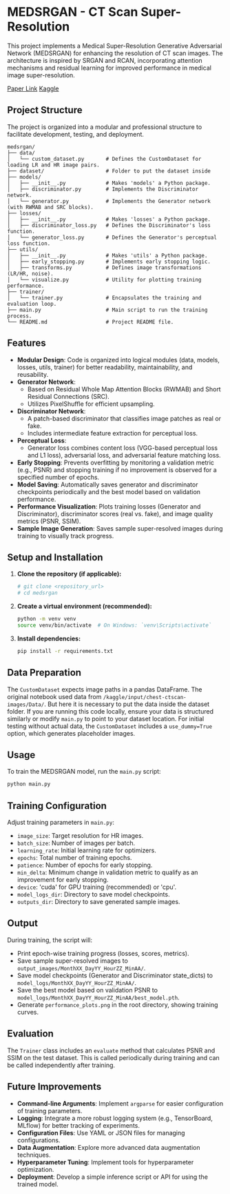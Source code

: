 # MEDSRGAN - CT Scan Super-Resolution

This project implements a Medical Super-Resolution Generative Adversarial Network (MEDSRGAN) for enhancing the resolution of CT scan images. The architecture is inspired by SRGAN and RCAN, incorporating attention mechanisms and residual learning for improved performance in medical image super-resolution.

[Paper Link](https://paperswithcode.com/paper/medsrgan-medical-images-super-resolution)
[Kaggle](https://www.kaggle.com/code/parsakh/medsrgan-ct-scan)
## Project Structure

The project is organized into a modular and professional structure to facilitate development, testing, and deployment.

```
medsrgan/
├── data/
│   └── custom_dataset.py       # Defines the CustomDataset for loading LR and HR image pairs.
├── dataset/                    # Folder to put the dataset inside
├── models/
│   ├── __init__.py             # Makes 'models' a Python package.
│   ├── discriminator.py        # Implements the Discriminator network.
│   └── generator.py            # Implements the Generator network (with RWMAB and SRC blocks).
├── losses/
│   ├── __init__.py             # Makes 'losses' a Python package.
│   ├── discriminator_loss.py   # Defines the Discriminator's loss function.
│   └── generator_loss.py       # Defines the Generator's perceptual loss function.
├── utils/
│   ├── __init__.py             # Makes 'utils' a Python package.
│   ├── early_stopping.py       # Implements early stopping logic.
│   ├── transforms.py           # Defines image transformations (LR/HR, noise).
│   └── visualize.py            # Utility for plotting training performance.
├── trainer/
│   └── trainer.py              # Encapsulates the training and evaluation loop.
├── main.py                     # Main script to run the training process.
└── README.md                   # Project README file.
```

## Features

-   **Modular Design**: Code is organized into logical modules (data, models, losses, utils, trainer) for better readability, maintainability, and reusability.
-   **Generator Network**:
    -   Based on Residual Whole Map Attention Blocks (RWMAB) and Short Residual Connections (SRC).
    -   Utilizes PixelShuffle for efficient upsampling.
-   **Discriminator Network**:
    -   A patch-based discriminator that classifies image patches as real or fake.
    -   Includes intermediate feature extraction for perceptual loss.
-   **Perceptual Loss**:
    -   Generator loss combines content loss (VGG-based perceptual loss and L1 loss), adversarial loss, and adversarial feature matching loss.
-   **Early Stopping**: Prevents overfitting by monitoring a validation metric (e.g., PSNR) and stopping training if no improvement is observed for a specified number of epochs.
-   **Model Saving**: Automatically saves generator and discriminator checkpoints periodically and the best model based on validation performance.
-   **Performance Visualization**: Plots training losses (Generator and Discriminator), discriminator scores (real vs. fake), and image quality metrics (PSNR, SSIM).
-   **Sample Image Generation**: Saves sample super-resolved images during training to visually track progress.

## Setup and Installation

1.  **Clone the repository (if applicable):**
    ```bash
    # git clone <repository_url>
    # cd medsrgan
    ```

2.  **Create a virtual environment (recommended):**
    ```bash
    python -m venv venv
    source venv/bin/activate  # On Windows: `venv\Scripts\activate`
    ```

3.  **Install dependencies:**
    ```bash
    pip install -r requirements.txt
    ```

## Data Preparation

The `CustomDataset` expects image paths in a pandas DataFrame.
The original notebook used data from `/kaggle/input/chest-ctscan-images/Data/`. But here it is necessary to put the data inside the dataset folder.
If you are running this code locally, ensure your data is structured similarly or modify `main.py` to point to your dataset location.
For initial testing without actual data, the `CustomDataset` includes a `use_dummy=True` option, which generates placeholder images.

## Usage

To train the MEDSRGAN model, run the `main.py` script:

```bash
python main.py
```

## Training Configuration

Adjust training parameters in `main.py`:

-   `image_size`: Target resolution for HR images.
-   `batch_size`: Number of images per batch.
-   `learning_rate`: Initial learning rate for optimizers.
-   `epochs`: Total number of training epochs.
-   `patience`: Number of epochs for early stopping.
-   `min_delta`: Minimum change in validation metric to qualify as an improvement for early stopping.
-   `device`: 'cuda' for GPU training (recommended) or 'cpu'.
-   `model_logs_dir`: Directory to save model checkpoints.
-   `outputs_dir`: Directory to save generated sample images.

## Output

During training, the script will:
-   Print epoch-wise training progress (losses, scores, metrics).
-   Save sample super-resolved images to `output_images/MonthXX_DayYY_HourZZ_MinAA/`.
-   Save model checkpoints (Generator and Discriminator state_dicts) to `model_logs/MonthXX_DayYY_HourZZ_MinAA/`.
-   Save the best model based on validation PSNR to `model_logs/MonthXX_DayYY_HourZZ_MinAA/best_model.pth`.
-   Generate `performance_plots.png` in the root directory, showing training curves.

## Evaluation

The `Trainer` class includes an `evaluate` method that calculates PSNR and SSIM on the test dataset. This is called periodically during training and can be called independently after training.

## Future Improvements

-   **Command-line Arguments**: Implement `argparse` for easier configuration of training parameters.
-   **Logging**: Integrate a more robust logging system (e.g., TensorBoard, MLflow) for better tracking of experiments.
-   **Configuration Files**: Use YAML or JSON files for managing configurations.
-   **Data Augmentation**: Explore more advanced data augmentation techniques.
-   **Hyperparameter Tuning**: Implement tools for hyperparameter optimization.
-   **Deployment**: Develop a simple inference script or API for using the trained model.
